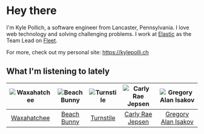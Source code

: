 # Hey there


I'm Kyle Pollich, a software engineer from Lancaster, Pennsylvania. I love web technology and solving challenging problems.
I work at [Elastic](https://www.elastic.co/) as the Team Lead on [Fleet](https://www.elastic.co/guide/en/fleet/current/fleet-overview.html).

For more, check out my personal site: https://kylepolli.ch

## What I'm listening to lately

<!-- begin artists -->
  |![Waxahatchee](https://i.scdn.co/image/ab6761610000f178909fb4e2a0d9c0f880174263)|![Beach Bunny](https://i.scdn.co/image/ab6761610000f178c76f04ab8987c4fb298abb3c)|![Turnstile](https://i.scdn.co/image/ab6761610000f178a4c3fd0017b42344516dc16c)|![Carly Rae Jepsen](https://i.scdn.co/image/ab6761610000f1788272bf414106646e0e4a89f3)|![Gregory Alan Isakov](https://i.scdn.co/image/ab6761610000f1784528d0f9bb51b241561a16f3)|
  |:---:|:---:|:---:|:---:|:---:|
  |[Waxahatchee](https://open.spotify.com/artist/5IWCU0V9evBlW4gIeGY4zF)|[Beach Bunny](https://open.spotify.com/artist/2vnB6tuQMaQpORiRdvXF9H)|[Turnstile](https://open.spotify.com/artist/2qnpHrOzdmOo1S4ox3j17x)|[Carly Rae Jepsen](https://open.spotify.com/artist/6sFIWsNpZYqfjUpaCgueju)|[Gregory Alan Isakov](https://open.spotify.com/artist/5sXaGoRLSpd7VeyZrLkKwt)|
<!-- end artists -->
